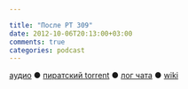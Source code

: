 ```yaml
---

title: "После РT 309"
date: 2012-10-06T20:13:00+03:00
comments: true
categories: podcast
---
```

[аудио](http://cdn.radio-t.com/rt309post.mp3) ● [пиратский torrent](http://pirates.radio-t.com/torrents/rt309post.mp3.torrent) ● [лог чата](http://chat.radio-t.com/logs/radio-t-309.html) ● [wiki](http://wiki.radio-t.com/%D0%9F%D0%BE%D1%81%D0%BB%D0%B5_%D0%A0%D0%A2_309) <audio src="http://cdn.radio-t.com/rt309post.mp3" preload="none">
